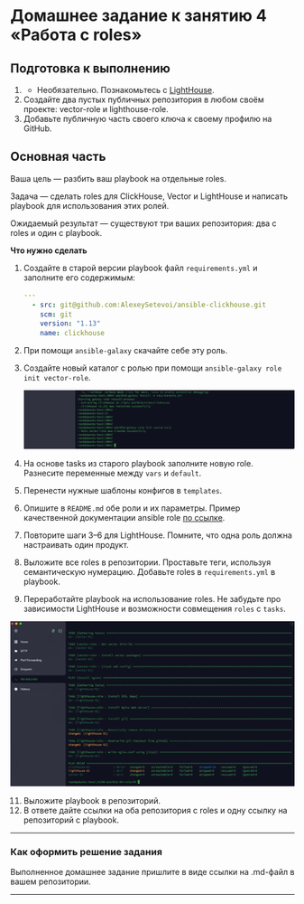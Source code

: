 # Домашнее задание к занятию 4 «Работа с roles»

## Подготовка к выполнению

1. * Необязательно. Познакомьтесь с [LightHouse](https://youtu.be/ymlrNlaHzIY?t=929).
2. Создайте два пустых публичных репозитория в любом своём проекте: vector-role и lighthouse-role.
3. Добавьте публичную часть своего ключа к своему профилю на GitHub.

## Основная часть

Ваша цель — разбить ваш playbook на отдельные roles. 

Задача — сделать roles для ClickHouse, Vector и LightHouse и написать playbook для использования этих ролей. 

Ожидаемый результат — существуют три ваших репозитория: два с roles и один с playbook.

**Что нужно сделать**

1. Создайте в старой версии playbook файл `requirements.yml` и заполните его содержимым:

   ```yaml
   ---
     - src: git@github.com:AlexeySetevoi/ansible-clickhouse.git
       scm: git
       version: "1.13"
       name: clickhouse 
   ```

2. При помощи `ansible-galaxy` скачайте себе эту роль.
3. Создайте новый каталог с ролью при помощи `ansible-galaxy role init vector-role`.

   ![galaxy.png](https://github.com/015fanatik/ansible_hw04/blob/94a1f4ff244390f9cddbf6aec04049f97da44359/screen/galaxy.png)

   
5. На основе tasks из старого playbook заполните новую role. Разнесите переменные между `vars` и `default`.
6. Перенести нужные шаблоны конфигов в `templates`.
7. Опишите в `README.md` обе роли и их параметры. Пример качественной документации ansible role [по ссылке](https://github.com/cloudalchemy/ansible-prometheus).
8. Повторите шаги 3–6 для LightHouse. Помните, что одна роль должна настраивать один продукт.
9. Выложите все roles в репозитории. Проставьте теги, используя семантическую нумерацию. Добавьте roles в `requirements.yml` в playbook.
10. Переработайте playbook на использование roles. Не забудьте про зависимости LightHouse и возможности совмещения `roles` с `tasks`.

![hw04.png](https://github.com/015fanatik/ansible_hw04/blob/94a1f4ff244390f9cddbf6aec04049f97da44359/screen/hw04.png)
    
11. Выложите playbook в репозиторий.
12. В ответе дайте ссылки на оба репозитория с roles и одну ссылку на репозиторий с playbook.

---

### Как оформить решение задания

Выполненное домашнее задание пришлите в виде ссылки на .md-файл в вашем репозитории.

---
